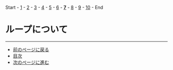 Start - [1](step1.md) - [2](step2.md) - [3](step3.md) - [4](step4.md) - [5](step5.md) - [6](step6.md) - [**7**](step7.md) - [8](step8.md) - [9](step9.md) - [10](step10.md) - End

# ループについて

---

- [前のページに戻る](step6.md)
- [目次](README.md)
- [次のページに進む](step8.md)
